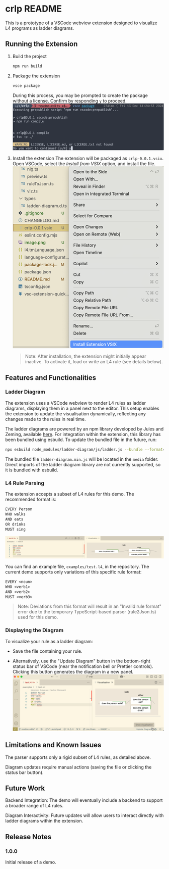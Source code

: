 # crlp README

This is a prototype of a VSCode webview extension designed to visualize L4 programs as ladder diagrams.

## Running the Extension

1. Build the project

    ```bash
    npm run build 
    ```

2. Package the extension

    ```bash
    vsce package
    ```

    During this process, you may be prompted to create the package without a license. Confirm by responding `y` to proceed.
    ![alt text](screenshots/create-package.png)

3. Install the extension
   The extension will be packaged as `crlp-0.0.1.vsix`. Open VSCode, select the *Install from VSIX* option, and install the file.
   ![alt text](screenshots/install-from-vsix.png)
   > Note: After installation, the extension might initially appear inactive. To activate it, load or write an L4 rule (see details below).

## Features and Functionalities

### Ladder Diagram

The extension uses a VSCode webview to render L4 rules as ladder diagrams, displaying them in a panel next to the editor. This setup enables the extension to update the visualisation dynamically, reflecting any changes made to the rules in real time.

The ladder diagrams are powered by an npm library developed by Jules and Zeming, available [here](https://github.com/JuliaPoo/ladder-diagram). For integration within the extension, this library has been bundled using esbuild. To update the bundled file in the future, run:

```bash
npx esbuild node_modules/ladder-diagram/js/ladder.js --bundle --format=iife --global-name=LadderDiagram --outfile=media/ladder-diagram.min.js
```

The bundled file `ladder-diagram.min.js` will be located in the `media` folder. Direct imports of the ladder diagram library are not currently supported, so it is bundled with esbuild.

### L4 Rule Parsing

The extension accepts a subset of L4 rules for this demo. The recommended format is:

```l4
EVERY Person
WHO walks
AND eats
OR drinks
MUST sing
```

![alt text](screenshots/ladder.png)

You can find an example file, `examples/test.l4`, in the repository. The current demo supports only variations of this specific rule format:

```l4
EVERY <noun>
WHO <verb1>
AND <verb2>
MUST <verb3>
```

> Note: Deviations from this format will result in an "Invalid rule format" error due to the temporary TypeScript-based parser (rule2Json.ts) used for this demo.

### Displaying the Diagram

To visualize your rule as a ladder diagram:

- Save the file containing your rule.

- Alternatively, use the "Update Diagram" button in the bottom-right status bar of VSCode (near the notification bell or Prettier controls). Clicking this button generates the diagram in a new panel.
![alt text](screenshots/update-viz.png)

## Limitations and Known Issues

The parser supports only a rigid subset of L4 rules, as detailed above.

Diagram updates require manual actions (saving the file or clicking the status bar button).

## Future Work

Backend Integration: The demo will eventually include a backend to support a broader range of L4 rules.

Diagram Interactivity: Future updates will allow users to interact directly with ladder diagrams within the extension.

## Release Notes

### 1.0.0

Initial release of a demo.
